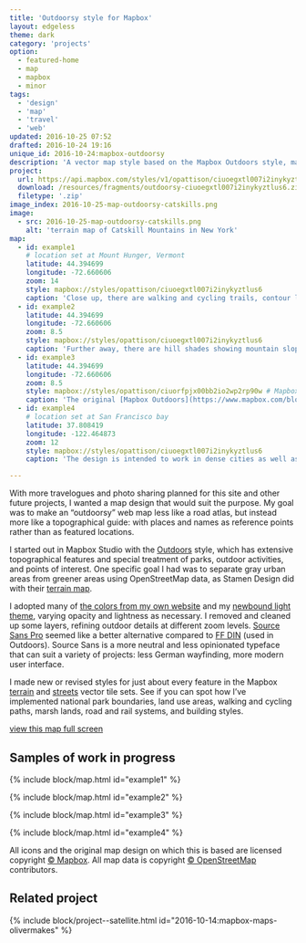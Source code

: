 ```yaml
---
title: 'Outdoorsy style for Mapbox'
layout: edgeless
theme: dark
category: 'projects'
option:
  - featured-home
  - map
  - mapbox
  - minor
tags:
  - 'design'
  - 'map'
  - 'travel'
  - 'web'
updated: 2016-10-25 07:52
drafted: 2016-10-24 19:16
unique_id: 2016-10-24:mapbox-outdoorsy
description: 'A vector map style based on the Mapbox Outdoors style, made with Mapbox Studio.'
project:
  url: https://api.mapbox.com/styles/v1/opattison/ciuoegxtl007i2inykyztlus6.html?title=true&access_token=pk.eyJ1Ijoib3BhdHRpc29uIiwiYSI6Il9DU3p1MEkifQ.3cvRQB5hVIONMpDAflBUNw#12/44.394699/-72.660606
  download: /resources/fragments/outdoorsy-ciuoegxtl007i2inykyztlus6.zip
  filetype: '.zip'
image_index: 2016-10-25-map-outdoorsy-catskills.png
image:
  - src: 2016-10-25-map-outdoorsy-catskills.png
    alt: 'terrain map of Catskill Mountains in New York'
map:
  - id: example1
    # location set at Mount Hunger, Vermont
    latitude: 44.394699
    longitude: -72.660606
    zoom: 14
    style: mapbox://styles/opattison/ciuoegxtl007i2inykyztlus6
    caption: 'Close up, there are walking and cycling trails, contour lines indicating elevation, park and building outlines, and landscape types.'
  - id: example2
    latitude: 44.394699
    longitude: -72.660606
    zoom: 8.5
    style: mapbox://styles/opattison/ciuoegxtl007i2inykyztlus6
    caption: 'Further away, there are hill shades showing mountain slopes, and a delicate color palette that matches this site’s design.'
  - id: example3
    latitude: 44.394699
    longitude: -72.660606
    zoom: 8.5
    style: mapbox://styles/opattison/ciuorfpjx00bb2io2wp2rp90w # Mapbox Outdoors
    caption: 'The original [Mapbox Outdoors](https://www.mapbox.com/blog/outdoors-design/) style for comparison.'
  - id: example4
    # location set at San Francisco bay
    latitude: 37.808419
    longitude: -122.464873
    zoom: 12
    style: mapbox://styles/opattison/ciuoegxtl007i2inykyztlus6
    caption: 'The design is intended to work in dense cities as well as mountain slopes and rural areas.'

---
```


With more travelogues and photo sharing planned for this site and other future projects, I wanted a map design that would suit the purpose. My goal was to make an “outdoorsy” web map less like a road atlas, but instead more like a topographical guide: with places and names as reference points rather than as featured locations.

I started out in Mapbox Studio with the [Outdoors](https://www.mapbox.com/blog/outdoors-design/) style, which has extensive topographical features and special treatment of parks, outdoor activities, and points of interest. One specific goal I had was to separate gray urban areas from greener areas using OpenStreetMap data, as Stamen Design did with their [terrain map](http://maps.stamen.com/terrain/#12/37.7706/-122.3782).

I adopted many of [the colors from my own website](/patterns/color/) and my [newbound light theme](https://github.com/opattison/newbound-light-syntax), varying opacity and lightness as necessary. I removed and cleaned up some layers, refining outdoor details at different zoom levels. [Source Sans Pro](http://adobe-fonts.github.io/source-sans-pro/) seemed like a better alternative compared to [FF DIN](https://www.fontshop.com/families/ff-din) (used in Outdoors). Source Sans is a more neutral and less opinionated typeface that can suit a variety of projects: less German wayfinding, more modern user interface.

I made new or revised styles for just about every feature in the Mapbox [terrain](https://www.mapbox.com/vector-tiles/mapbox-terrain/) and [streets](https://www.mapbox.com/vector-tiles/mapbox-streets-v7/) vector tile sets. See if you can spot how I’ve implemented national park boundaries, land use areas, walking and cycling paths, marsh lands, road and rail systems, and building styles.

<a class="action" href="https://api.mapbox.com/styles/v1/opattison/ciuoegxtl007i2inykyztlus6.html?title=true&access_token=pk.eyJ1Ijoib3BhdHRpc29uIiwiYSI6Il9DU3p1MEkifQ.3cvRQB5hVIONMpDAflBUNw#12/44.394699/-72.660606">view this map full screen</a>

## Samples of work in progress

{% include block/map.html id="example1" %}

{% include block/map.html id="example2" %}

{% include block/map.html id="example3" %}

{% include block/map.html id="example4" %}

All icons and the original map design on which this is based are licensed copyright [© Mapbox](https://www.mapbox.com/about/maps/). All map data is copyright [© OpenStreetMap](http://www.openstreetmap.org/copyright) contributors.

## Related project

{% include block/project--satellite.html id="2016-10-14:mapbox-maps-olivermakes" %}
